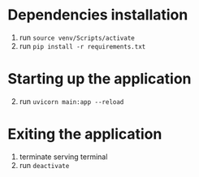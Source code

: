 # Dependencies installation
1. run `source venv/Scripts/activate`
2. run `pip install -r requirements.txt`

# Starting up the application
2. run `uvicorn main:app --reload`

# Exiting the application
1. terminate serving terminal
2. run `deactivate`
